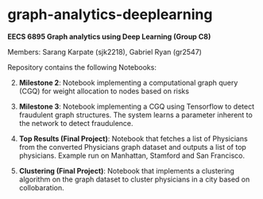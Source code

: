 # graph-analytics-deeplearning
**EECS 6895 Graph analytics using Deep Learning (Group C8)**

Members: Sarang Karpate (sjk2218), Gabriel Ryan (gr2547)

Repository contains the following Notebooks:


2) **Milestone 2**: Notebook implementing a computational graph query (CGQ) for weight allocation to nodes based on risks

3) **Milestone 3**: Notebook implementing a CGQ using Tensorflow to detect fraudulent graph structures. The system learns a parameter inherent to the network to detect fraudulence.

4) **Top Results (Final Project)**: Notebook that fetches a list of Physicians from the converted Physicians graph dataset and outputs a list of top physicians. Example run on Manhattan, Stamford and San Francisco.

5) **Clustering (Final Project)**: Notebook that implements a clustering algorithm on the graph dataset to cluster physicians in a city based on collobaration.
